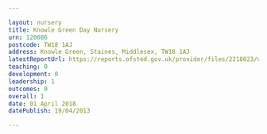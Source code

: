 ```yaml
---

layout: nursery
title: Knowle Green Day Nursery
urn: 120086
postcode: TW18 1AJ
address: Knowle Green, Staines, Middlesex, TW18 1AJ
latestReportUrl: https://reports.ofsted.gov.uk/provider/files/2218023/urn/120086.pdf
teaching: 0
development: 0
leadership: 1
outcomes: 0
overall: 1
date: 01 April 2018 
datePublish: 19/04/2013

---
```

